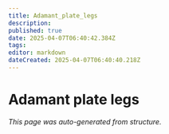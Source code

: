 ```yaml
---
title: Adamant_plate_legs
description: 
published: true
date: 2025-04-07T06:40:42.384Z
tags: 
editor: markdown
dateCreated: 2025-04-07T06:40:40.218Z
---
```


# Adamant plate legs

*This page was auto-generated from structure.*